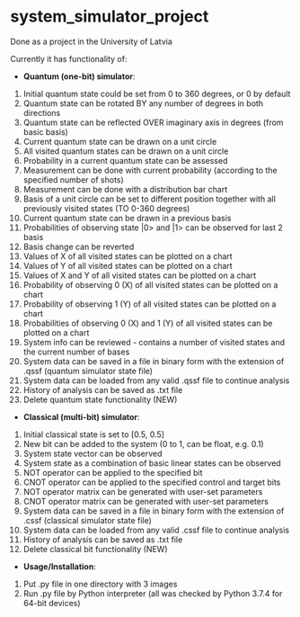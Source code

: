 # system_simulator_project

Done as a project in the University of Latvia

Currently it has functionality of:

* __Quantum (one-bit) simulator__:
1. Initial quantum state could be set from 0 to 360 degrees, or 0 by default
2. Quantum state can be rotated BY any number of degrees in both directions
3. Quantum state can be reflected OVER imaginary axis in degrees (from basic basis)
4. Current quantum state can be drawn on a unit circle
5. All visited quantum states can be drawn on a unit circle
6. Probability in a current quantum state can be assessed
7. Measurement can be done with current probability (according to the specified number of shots)
8. Measurement can be done with a distribution bar chart
9. Basis of a unit circle can be set to different position together with all previously visited states (TO 0-360 degrees)
10. Current quantum state can be drawn in a previous basis
11. Probabilities of observing state |0> and |1> can be observed for last 2 basis
12. Basis change can be reverted
13. Values of X of all visited states can be plotted on a chart
14. Values of Y of all visited states can be plotted on a chart
15. Values of X and Y of all visited states can be plotted on a chart
16. Probability of observing 0 (X) of all visited states can be plotted on a chart
17. Probability of observing 1 (Y) of all visited states can be plotted on a chart
18. Probabilities of observing 0 (X) and 1 (Y) of all visited states can be plotted on a chart
19. System info can be reviewed - contains a number of visited states and the current number of bases
20. System data can be saved in a file in binary form with the extension of .qssf (quantum simulator state file)
21. System data can be loaded from any valid .qssf file to continue analysis
22. History of analysis can be saved as .txt file 
23. Delete quantum state functionality (NEW)

* __Classical (multi-bit) simulator__:
1. Initial classical state is set to [0.5, 0.5]
2. New bit can be added to the system (0 to 1, can be float, e.g. 0.1)
3. System state vector can be observed
4. System state as a combination of basic linear states can be observed
5. NOT operator can be applied to the specified bit
6. CNOT operator can be applied to the specified control and target bits
7. NOT operator matrix can be generated with user-set parameters
8. CNOT operator matrix can be generated with user-set parameters
9. System data can be saved in a file in binary form with the extension of .cssf (classical simulator state file)
10. System data can be loaded from any valid .cssf file to continue analysis
11. History of analysis can be saved as .txt file
12. Delete classical bit functionality (NEW)



* __Usage/Installation__:
1. Put .py file in one directory with 3 images
2. Run .py file by Python interpreter (all was checked by Python 3.7.4 for 64-bit devices)
